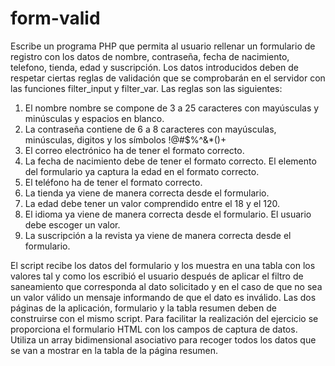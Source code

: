 # form-valid
Escribe un programa PHP que permita al usuario rellenar un formulario de registro con los datos de nombre, contraseña, fecha de nacimiento, telefono, tienda, edad y suscripción. 
Los datos introducidos deben de respetar ciertas reglas de validación que se comprobarán en el servidor con las funciones filter_input y filter_var. Las reglas son las siguientes:
1. El nombre nombre se compone de 3 a 25 caracteres con mayúsculas y minúsculas y espacios en blanco.
2. La contraseña contiene de 6 a 8 caracteres con mayúsculas, minúsculas, digitos y los símbolos !@#$%^&*()+
3. El correo electrónico ha de tener el formato correcto.
4. La fecha de nacimiento debe de tener el formato correcto. El elemento del formulario ya captura la edad en el formato correcto.
5. El teléfono ha de tener el formato correcto.
6. La tienda ya viene de manera correcta desde el formulario.
7. La edad debe tener un valor comprendido entre el 18 y el 120.
8. El idioma ya viene de manera correcta desde el formulario. El usuario debe escoger un valor.
9. La suscripción a la revista ya viene de manera correcta desde el formulario.

El script recibe los datos del formulario y los muestra en una tabla con los valores tal y como los escribió el usuario después de aplicar el filtro de saneamiento que corresponda al dato solicitado 
  y en el caso de que no sea un valor válido un mensaje informando de que el dato es inválido.
Las dos páginas de la aplicación, formulario y la tabla resumen deben de construirse con el mismo script.
Para facilitar la realización del ejercicio se proporciona el formulario HTML con los campos de captura de datos.
Utiliza un array bidimensional asociativo para recoger todos los datos que se van a mostrar en la tabla de la página resumen.
